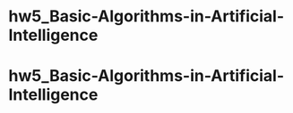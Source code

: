 # hw5_Basic-Algorithms-in-Artificial-Intelligence
# hw5_Basic-Algorithms-in-Artificial-Intelligence
